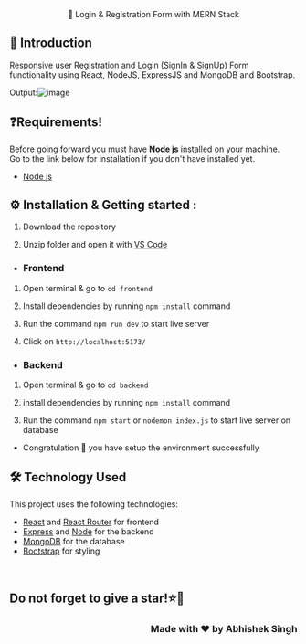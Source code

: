 <div align="center">
🚀 Login & Registration Form with MERN Stack</h3>
</div>

## 👋 Introduction

Responsive user Registration and Login (SignIn & SignUp) Form functionality using React, NodeJS, ExpressJS and MongoDB and Bootstrap.

Output:![image](https://github.com/user-attachments/assets/224a7d7e-2a3a-46f0-ac41-567d840a1542)



## ❓Requirements!

Before going forward you must have **Node js** installed on your machine.  
Go to the link below for installation if you don't have installed yet.

- [Node js](https://nodejs.org/en/download)


## ⚙️ Installation & Getting started :

1. Download the repository

2. Unzip folder and open it with [VS Code](https://code.visualstudio.com/)

- <h3> Frontend

1. Open terminal & go to `cd frontend`

2. Install dependencies by running `npm install` command

3. Run the command `npm run dev` to start live server

4. Click on `http://localhost:5173/`

- <h3>Backend

1. Open terminal & go to `cd backend` 

2. install dependencies by running `npm install` command

3. Run the command `npm start` or `nodemon index.js` to start live server on database


- Congratulation 🎉 you have setup the environment successfully


## 🛠️ Technology Used

This project uses the following technologies:

- [React](https://reactjs.org) and [React Router](https://reacttraining.com/react-router/) for frontend
- [Express](http://expressjs.com/) and [Node](https://nodejs.org/en/) for the backend
- [MongoDB](https://www.mongodb.com/) for the database
- [Bootstrap](https://getbootstrap.com/) for styling

<br/>

<h2> Do not forget to give a star!⭐🤗 </h2>
<div align="right">
  <h3>Made with ❤️ by Abhishek Singh</h3>
</div>
